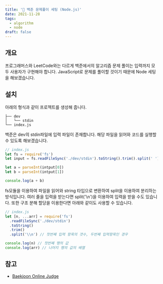 ```yaml
---
title: '🙈 백준 문제풀이 세팅 (Node.js)'
date: 2021-11-28
tags:
  - algorithm
  - node
draft: false
---
```


## 개요

프로그래머스와 LeetCode와는 다르게 백준에서의 알고리즘 문제 풀이는 입력까지 모두 사용자가 구현해야 합니다. JavaScript로 문제를 풀이할 것이기 때문에 Node 세팅을 해보겠습니다.

## 설치

아래의 형식과 같이 프로젝트를 생성해 줍니다.

```
├── dev
│   └── stdin
└── index.js
```

백준은 dev의 stdin파일에 입력 파일이 존재합니다. 해당 파일을 읽어와 코드를 실행할 수 있도록 해보겠습니다.

```jsx
// index.js
let fs = require('fs')
let input = fs.readFileSync('./dev/stdin').toString().trim().split(' ')

let a = parseInt(intput[0])
let b = parseInt(intput[1])

console.log(a + b)
```

fs모듈을 이용하여 파일을 읽어와 string 타입으로 변환하여 split을 이용하여 분리하는 방식입니다. 여러 줄을 입력을 받는다면 split('\n')을 이용하여 입력을 받을 수도 있습니다. 또한 구조 분해 할당을 이용한다면 아래와 같이도 사용할 수 있습니다.

```jsx
// index.js
let [n, ...arr] = require('fs')
  .readFileSync('./dev/stdin')
  .toString()
  .trim()
  .split('\\n') // 첫번째 입력 항목의 갯수, 두번째 입력항목인 경우

console.log(n) // 첫번째 행의 값
console.log(arr) // 나머지 행의 값의 배열
```

## 참고

- [Baekjoon Online Judge](https://www.acmicpc.net/)

